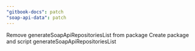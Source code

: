 ```yaml
---
"gitbook-docs": patch
"soap-api-data": patch
---
```


Remove generateSoapApiRepositoriesList from package
Create package and script generateSoapApiRepositoriesList
